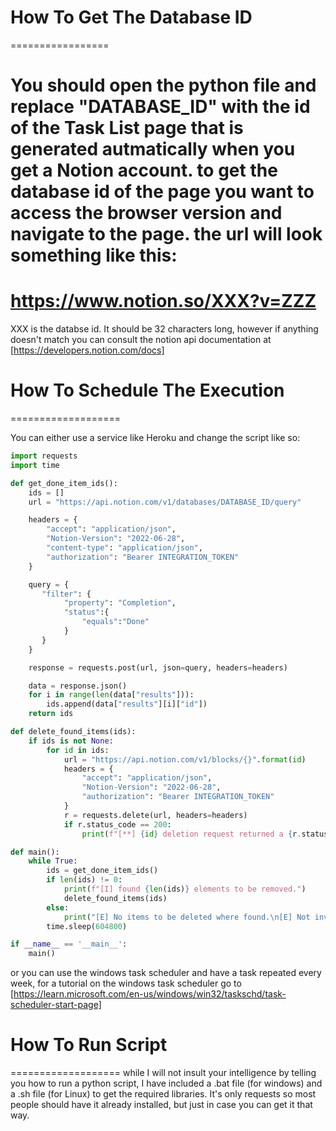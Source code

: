 # How To Get The Database ID
=================

You should open the python file and replace "DATABASE_ID" with the id of the Task List page that is generated autmatically when you get a Notion account.
to get the database id of the page you want to access the browser version and navigate to the page. the url will look something like this:
===================
https://www.notion.so/XXX?v=ZZZ
===================
XXX is the databse id. It should be 32 characters long, however if anything doesn't match you can consult the notion api documentation at [https://developers.notion.com/docs]


# How To Schedule The Execution
===================

You can either use a service like Heroku and change the script like so:

```python
import requests
import time 

def get_done_item_ids():
    ids = []
    url = "https://api.notion.com/v1/databases/DATABASE_ID/query"

    headers = {
        "accept": "application/json",
        "Notion-Version": "2022-06-28",
        "content-type": "application/json",
        "authorization": "Bearer INTEGRATION_TOKEN"    
    }

    query = {
       "filter": {
            "property": "Completion",
            "status":{
                "equals":"Done"
            }
       } 
    }

    response = requests.post(url, json=query, headers=headers)

    data = response.json()
    for i in range(len(data["results"])):
        ids.append(data["results"][i]["id"])
    return ids

def delete_found_items(ids):
    if ids is not None:
        for id in ids:
            url = "https://api.notion.com/v1/blocks/{}".format(id)
            headers = {
                "accept": "application/json",
                "Notion-Version": "2022-06-28",
                "authorization": "Bearer INTEGRATION_TOKEN"             
            }
            r = requests.delete(url, headers=headers)
            if r.status_code == 200:
                print(f"[**] {id} deletion request returned a {r.status_code}. Deletion successfull.")

def main():
    while True:
        ids = get_done_item_ids()
        if len(ids) != 0:
            print(f"[I] found {len(ids)} elements to be removed.")
            delete_found_items(ids)
        else:
            print("[E] No items to be deleted where found.\n[E] Not invoking deletion function and exiting program.\n[I] if the result is not accurate, make sure everything is set up per the notion api guidelines (https://developers.notion.com/docs)")
        time.sleep(604800)

if __name__ == '__main__':
    main()
```
or you can use the windows task scheduler and have a task repeated every week, for a tutorial on the windows task scheduler go to [https://learn.microsoft.com/en-us/windows/win32/taskschd/task-scheduler-start-page]


# How To Run Script
===================
while I will not insult your intelligence by telling you how to run a python script, I have included a .bat file (for windows) and a .sh file (for Linux) to get the required libraries. It's only requests so most people should have it already installed, but just in case you can get it that way. 